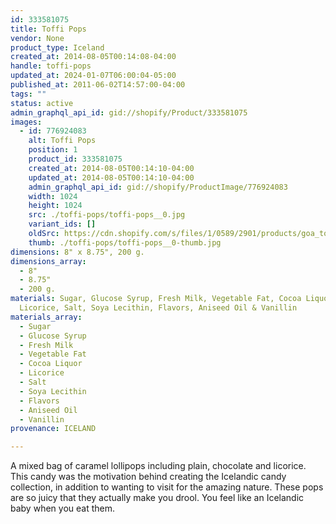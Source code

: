 ```yaml
---
id: 333581075
title: Toffi Pops
vendor: None
product_type: Iceland
created_at: 2014-08-05T00:14:08-04:00
handle: toffi-pops
updated_at: 2024-01-07T06:00:04-05:00
published_at: 2011-06-02T14:57:00-04:00
tags: ""
status: active
admin_graphql_api_id: gid://shopify/Product/333581075
images:
  - id: 776924083
    alt: Toffi Pops
    position: 1
    product_id: 333581075
    created_at: 2014-08-05T00:14:10-04:00
    updated_at: 2014-08-05T00:14:10-04:00
    admin_graphql_api_id: gid://shopify/ProductImage/776924083
    width: 1024
    height: 1024
    src: ./toffi-pops/toffi-pops__0.jpg
    variant_ids: []
    oldSrc: https://cdn.shopify.com/s/files/1/0589/2901/products/goa_toffi_sleikjo.jpeg?v=1407212050
    thumb: ./toffi-pops/toffi-pops__0-thumb.jpg
dimensions: 8" x 8.75", 200 g.
dimensions_array:
  - 8"
  - 8.75"
  - 200 g.
materials: Sugar, Glucose Syrup, Fresh Milk, Vegetable Fat, Cocoa Liquor,
  Licorice, Salt, Soya Lecithin, Flavors, Aniseed Oil & Vanillin
materials_array:
  - Sugar
  - Glucose Syrup
  - Fresh Milk
  - Vegetable Fat
  - Cocoa Liquor
  - Licorice
  - Salt
  - Soya Lecithin
  - Flavors
  - Aniseed Oil
  - Vanillin
provenance: ICELAND

---
```


A mixed bag of caramel lollipops including plain, chocolate and licorice. This candy was the motivation behind creating the Icelandic candy collection, in addition to wanting to visit for the amazing nature. These pops are so juicy that they actually make you drool. You feel like an Icelandic baby when you eat them.